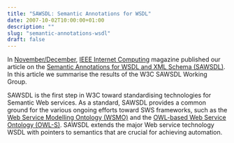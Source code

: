 ```yaml
---
title: "SAWSDL: Semantic Annotations for WSDL"
date: 2007-10-02T10:00:00+01:00
description: ""
slug: "semantic-annotations-wsdl"
draft: false
---
```


In [November/December](http://opac.ieeecomputersociety.org/opac?year=2007&volume=11&issue=6&acronym=internet), [IEEE Internet Computing](http://www.computer.org/internet) magazine published our article on the [Semantic Annotations for WSDL and XML Schema (SAWSDL)](http://www.vitvar.com/!publications/IEEEIC2007-KopeckyVBF.pdf). In this article we summarise the results of the W3C SAWSDL Working Group.

SAWSDL is the first step in W3C toward standardising technologies for Semantic Web services. As a standard, SAWSDL provides a common ground for the various ongoing efforts toward SWS frameworks, such as the [Web Service Modelling Ontology (WSMO)](http://www.wsmo.org/) and the [OWL-based Web Service Ontology (OWL-S)](http://www.daml.org/services/owl-s). SAWSDL extends the major Web service technology WSDL with pointers to semantics that are crucial for achieving automation.